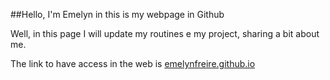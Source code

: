 ##Hello, I'm Emelyn in this is my webpage in Github

Well, in this page I will update my routines e my project, sharing a bit about me.


The link to have access in the web is <a href="https://emelynfreire.github.io/"> emelynfreire.github.io</a>
